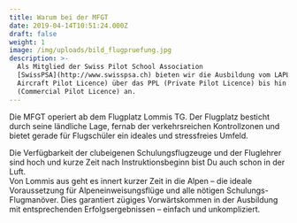 ```yaml
---
title: Warum bei der MFGT
date: 2019-04-14T10:51:24.000Z
draft: false
weight: 1
image: /img/uploads/bild_flugpruefung.jpg
description: >-
  Als Mitglied der Swiss Pilot School Association
  [SwissPSA](http://www.swisspsa.ch) bieten wir die Ausbildung vom LAPL (Light
  Aircraft Pilot Licence) über das PPL (Private Pilot Licence) bis hin zum CPL
  (Commercial Pilot Licence) an.
---
```

Die MFGT operiert ab dem Flugplatz Lommis TG. Der Flugplatz besticht durch seine ländliche Lage, fernab der verkehrsreichen Kontrollzonen und bietet gerade für Flugschüler ein ideales und stressfreies Umfeld.

Die Verfügbarkeit der clubeigenen Schulungsflugzeuge und der Fluglehrer sind hoch und kurze Zeit nach Instruktionsbeginn bist Du auch schon in der Luft. \
Von Lommis aus geht es innert kurzer Zeit in die Alpen – die ideale Voraussetzung für Alpeneinweisungsflüge und alle nötigen Schulungs-Flugmanöver. Dies garantiert zügiges Vorwärtskommen in der Ausbildung mit entsprechenden Erfolgsergebnissen – einfach und unkompliziert.
